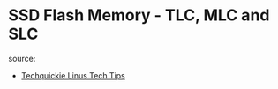 # SSD Flash Memory - TLC, MLC and SLC

source:
- [Techquickie Linus Tech Tips](https://www.youtube.com/watch?v=I9mbZUI0J3A)